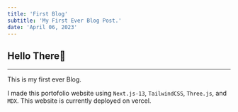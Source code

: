 ```yaml
---
title: 'First Blog'
subtitle: 'My First Ever Blog Post.'
date: 'April 06, 2023'
---
```


## Hello There🐼

---

This is my first ever Blog.

I made this portofolio website using `Next.js-13`, `TailwindCSS`, `Three.js`, and `MDX`. This website is currently deployed on vercel.
